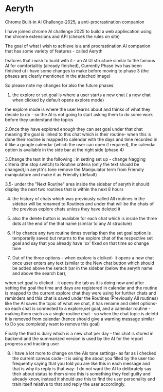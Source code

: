 # Aeryth
Chrome Built-in AI Challenge-2025, a anti-procrastination companion


I have joined chrome AI challenge 2025 to build a web applivcation using the chrome extensions and API (checek the rules on site)

The goal of what i wish to achieve is a anti procrastination AI companion that has some variety of features - called Aeryth

features that i wish to build with it:- an AI UI structure similar to the famous AI for comfortaility (already finished), Currently Phase two has been finished ut i have some changes to make before moving to phase 3 (the phases are clearly mentioned in the attached image)

So please note my changes for also the future phases 

 1. the explore or set goal is where a user starts a new chat ( a new chat when clicked by default opens explore mode) 

 the explore mode is where the user learns about and thinks of what they decide to do - so the AI is not going to start asking them to do some work before they understand the topics 

 2.Once they have explored enough they can set goal under that chat meaning the goal is linked to this chat which is their routine- when this is done their routine is mapped to calendar with the days and time recorded in it like a google calendar (which the user can open if required), the calendar option is available in the side bar at the right side (phase 4)

 3.Change the text in the following : in setting set up - change  Nagging criteria (the stop switch) to Routine criteria (only the text should be changed),in aeryth's tone remove the Manipulator term from Friendly manipulatore and make it as Friendly (default)

3.5- under the "Next Routine" area inside the sidebar of aeryth it should display the next two routines that is within the next 8 hours 



 4. the history of chats which was previously called All routines in the sidebar will be renamed to Routines and under that will be the chats of the previous explore chats unless they have deleted it 

 5. also the delete button is available for each chat which is inside the three dots at the end of the that name (similar to any AI structure) 

 6. If by chance any two routine times overlap then the set goal option is temporarily saved but returns to the explore chat of the respective set goal and say that you already have 'xx' fixed on that time so change time

7. Out of the three options - when explore is clciked- it opens a new chat once user enters any text (similar to the New chat button which should be added above the serach bar in the sidebar (below the aeryth name and above the search bar),

when set goal is clicked - it opens the tab as it is doing now and after setting the goal the time and days are registered in calendar and the routine is mapped to the current explore chat they were using for further chats and reminders and this chat is saved under the Routines (Previously All routines) like the AI saves the topic of what we chat, it has rename and delet options- so each chat is connected to a explore,set goal, and a calendar routine - making them each as a single routine chat - so when the chat topic is deletd it is removed from calendar (hence should give a warning message similar to Do you completely want to remove this goal)

Finally the third is diary which is a new chat per day - this chat is stored in backend and the summarized version is used by the AI for the report progress and tracking user 

8. I have a lot more to change on the AIs tone settings- as far as i checked the current canvas code- it is using the about you filled by the user too frequently saying that you told you are like this in each message and that is why its reply is that way- I do not want the AI to delibrately say their about status to them since this is something they feel guilty and already know, instead it should use this to find the user personality and train itself relative to that and reply the user accordingly.

